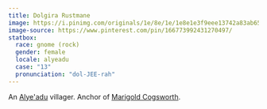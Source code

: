 ```yaml
---
title: Dolgira Rustmane
image: https://i.pinimg.com/originals/1e/8e/1e/1e8e1e3f9eee13742a83ab65d6107b5a.jpg
image-source: https://www.pinterest.com/pin/166773992431270497/
statbox:
  race: gnome (rock)
  gender: female
  locale: alyeadu
  case: "13"
  pronunciation: "dol-JEE-rah"
---
```


An [Alye'adu](../locales/alyeadu) villager. Anchor of [Marigold Cogsworth](marigold-cogsworth).

